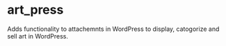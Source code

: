 art_press
========
Adds functionality to attachemnts in WordPress to display, catogorize and sell
art in WordPress.